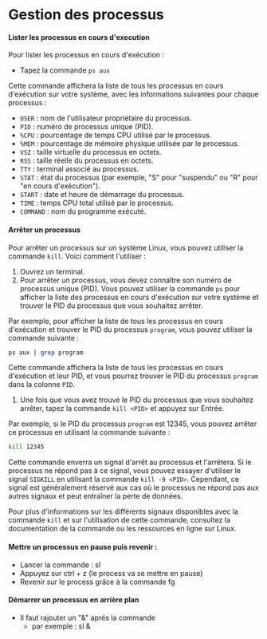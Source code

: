 # Gestion des processus

#### Lister les processus en cours d'execution

Pour lister les processus en cours d'exécution :

* Tapez la commande `ps aux`

Cette commande affichera la liste de tous les processus en cours d'exécution sur votre système, avec les informations suivantes pour chaque processus :

* `USER` : nom de l'utilisateur propriétaire du processus.
* `PID` : numéro de processus unique (PID).
* `%CPU` : pourcentage de temps CPU utilisé par le processus.
* `%MEM` : pourcentage de mémoire physique utilisée par le processus.
* `VSZ` : taille virtuelle du processus en octets.
* `RSS` : taille réelle du processus en octets.
* `TTY` : terminal associé au processus.
* `STAT` : état du processus (par exemple, "S" pour "suspendu" ou "R" pour "en cours d'exécution").
* `START` : date et heure de démarrage du processus.
* `TIME` : temps CPU total utilisé par le processus.
* `COMMAND` : nom du programme exécuté.

#### Arrêter un processus

Pour arrêter un processus sur un système Linux, vous pouvez utiliser la commande `kill`. Voici comment l'utiliser :

1. Ouvrez un terminal.
2. Pour arrêter un processus, vous devez connaître son numéro de processus unique (PID). Vous pouvez utiliser la commande `ps` pour afficher la liste des processus en cours d'exécution sur votre système et trouver le PID du processus que vous souhaitez arrêter.

Par exemple, pour afficher la liste de tous les processus en cours d'exécution et trouver le PID du processus `program`, vous pouvez utiliser la commande suivante :

```perl
ps aux | grep program
```

Cette commande affichera la liste de tous les processus en cours d'exécution et leur PID, et vous pourrez trouver le PID du processus `program` dans la colonne `PID`.

1. Une fois que vous avez trouvé le PID du processus que vous souhaitez arrêter, tapez la commande `kill <PID>` et appuyez sur Entrée.

Par exemple, si le PID du processus `program` est 12345, vous pouvez arrêter ce processus en utilisant la commande suivante :

```bash
kill 12345
```

Cette commande enverra un signal d'arrêt au processus et l'arrêtera. Si le processus ne répond pas à ce signal, vous pouvez essayer d'utiliser le signal `SIGKILL` en utilisant la commande `kill -9 <PID>`. Cependant, ce signal est généralement réservé aux cas où le processus ne répond pas aux autres signaux et peut entraîner la perte de données.

Pour plus d'informations sur les différents signaux disponibles avec la commande `kill` et sur l'utilisation de cette commande, consultez la documentation de la commande ou les ressources en ligne sur Linux.

#### Mettre un processus en pause puis revenir :

* Lancer la commande : sl
* Appuyez sur ctrl + z (le process va se mettre en pause)
* Revenir sur le process grâce à la commande fg

#### Démarrer un processus en arrière plan

* Il faut rajouter un "&" aprés la commande
  * par exemple : sl &
